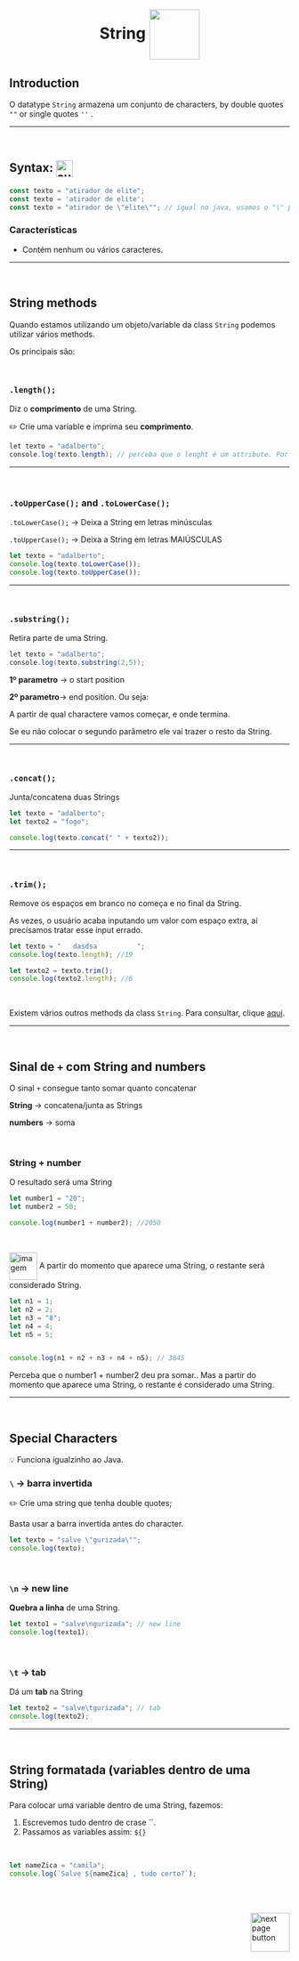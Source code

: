 <h1 align="center">
    String 
<img src="https://cdn-icons-png.flaticon.com/512/3531/3531806.png" alt="" width="90px" align="center"></h1>

## Introduction

O datatype `String` armazena um conjunto de characters, by double quotes `""` or single quotes `''` .  



<hr>
<br>

## Syntax: <img src="https://cdn-icons-png.flaticon.com/512/1442/1442581.png" alt="curly braces icon" width="30px" align="center">


```js
const texto = "atirador de elite";
const texto = 'atirador de elite';
const texto = "atirador de \"elite\""; // igual no java, usamos o "\" para characters especiais
```

### Características
- Contém nenhum ou vários caracteres.

<hr>
<br>

## String methods

Quando estamos utilizando um objeto/variable da class `String` podemos utilizar vários methods.

Os principais são:

<br>

### `.length();`

Diz o **comprimento** de uma String.

✏️ Crie uma variable e imprima seu **comprimento**.

```java
let texto = "adalberto";
console.log(texto.length); // perceba que o lenght é um attribute. Por isso não usamoso "()". Ele não é um method/function e sim um attribute.
```

<hr>
<br>

### `.toUpperCase();` and `.toLowerCase();`

`.toLowerCase();` -> Deixa a String em letras minúsculas

`.toUpperCase();` -> Deixa a String em letras MAIÚSCULAS


```js
let texto = "adalberto";
console.log(texto.toLowerCase());
console.log(texto.toUpperCase());
```

<hr>
<br>

### `.substring();`

Retira parte de uma String.


```java
let texto = "adalberto";
console.log(texto.substring(2,5));
```


**1º parametro** -> o start position

**2º parametro**-> end position. Ou seja:

A partir de qual charactere vamos começar, e onde termina.


Se eu não colocar o segundo parâmetro ele vai trazer o resto da String.

<hr>
<br>

### `.concat();`

Junta/concatena duas Strings

```js
let texto = "adalberto";
let texto2 = "fogo";

console.log(texto.concat(" " + texto2));
```

<hr>
<br>

### `.trim();`
Remove os espaços em branco no começa e no final da String.

As vezes, o usuário acaba inputando um valor com espaço extra, aí precisamos tratar esse input errado.

```js
let texto = "   dasdsa          ";
console.log(texto.length); //19

let texto2 = texto.trim();
console.log(texto2.length); //6
```

<br>

Existem vários outros methods da class `String`. Para consultar, clique [aqui](https://www.w3schools.com/jsref/jsref_obj_string.asp).

<hr>
<br>

## Sinal de `+` com String and numbers

O sinal `+` consegue tanto somar quanto concatenar

**String** -> concatena/junta as Strings

**numbers** -> soma

<br>

### String + number
O resultado será uma String

```js
let number1 = "20";
let number2 = 50;

console.log(number1 + number2); //2050
```
<br>

<img src="https://cdn-icons-png.flaticon.com/512/2810/2810051.png" alt="imagem" width="50px" align="center"> A partir do momento que aparece uma String, o restante será considerado String.

```js
let n1 = 1;
let n2 = 2;
let n3 = "8";
let n4 = 4;
let n5 = 5;


console.log(n1 + n2 + n3 + n4 + n5); // 3845
```


Perceba que o number1 + number2 deu pra somar..  Mas a partir do momento que aparece uma String, o restante é considerado uma String.


<hr>
<br>

## Special Characters

💡 Funciona igualzinho ao Java.



### `\` -> barra invertida

:pencil2: Crie uma string que tenha double quotes;

Basta usar a barra invertida antes do character.

```js
let texto = "salve \"gurizada\"";
console.log(texto);
```

<br>

### `\n` -> new line
**Quebra a linha** de uma String.

```js
let texto1 = "salve\ngurizada"; // new line
console.log(texto1);
```

<br>

### `\t` -> tab
Dá um **tab** na String

```js
let texto2 = "salve\tgurizada"; // tab
console.log(texto2);
```
<hr>
<br>


## String formatada (variables dentro de uma String)

Para colocar uma variable dentro de uma String, fazemos:

1. Escrevemos tudo dentro de crase ``.
2. Passamos as variables assim: `${}`

<br>

```js
let nameZica = "camila";
console.log(`Salve ${nameZica} , tudo certo?`);
```



<br>
<br>

<!-- next page buttons -->
[<img src="https://img.icons8.com/?size=512&id=47092&format=png" alt="next page button" width="70px" align="right">](../2.datatypes/4.object.md)